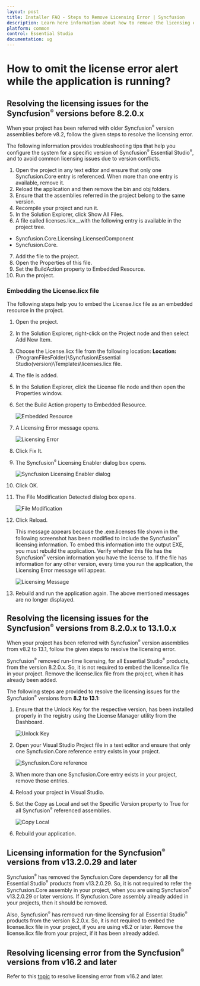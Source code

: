 ```yaml
---
layout: post
title: Installer FAQ - Steps to Remove Licensing Error | Syncfusion
description: Learn here information about how to remove the licensing error that pops up each time the application is run.
platform: common
control: Essential Studio
documentation: ug
---
```


# How to omit the license error alert while the application is running?


## Resolving the licensing issues for the Syncfusion<sup style="font-size:70%">&reg;</sup> versions before 8.2.0.x

When your project has been referred with older Syncfusion<sup style="font-size:70%">&reg;</sup> version assemblies before v8.2, follow the given steps to resolve the licensing error.

The following information provides troubleshooting tips that help you configure the system for a specific version of Syncfusion<sup style="font-size:70%">&reg;</sup> Essential Studio<sup style="font-size:70%">&reg;</sup>, and to avoid common licensing issues due to version conflicts.

1. Open the project in any text editor and ensure that only one Syncfusion.Core entry is referenced. When more than one entry is available, remove it.
2. Reload the application and then remove the bin and obj folders. 
3. Ensure that the assemblies referred in the project belong to the same version.
4. Recompile your project and run it.
5. In the Solution Explorer, click Show All Files. 
6. A file called licenses.licx__with the following entry is available in the project tree. 
* Syncfusion.Core.Licensing.LicensedComponent
* Syncfusion.Core. 
7. Add the file to the project.
8. Open the Properties of this file. 
9. Set the BuildAction property to Embedded Resource.
10. Run the project.

###  Embedding the License.licx file

The following steps help you to embed the License.licx file as an embedded resource in the project.

1. Open the project.
2. In the Solution Explorer, right-click on the Project node and then select Add New Item.
3. Choose the License.licx file from the following location:
  **Location:** {ProgramFilesFolder}\Syncfusion\Essential Studio\(version)\Templates\licenses.licx file.

4. The file is added. 
5. In the Solution Explorer, click the License file node and then open the Properties window.
6. Set the Build Action property to Embedded Resource.
   
   ![Embedded Resource](Resolving-the-licensing-Issues-for-the-older-Syncf_images/Resolving-the-licensing-Issues-img1.png)



7. A Licensing Error message opens. 
   
   ![Licensing Error](Resolving-the-licensing-Issues-for-the-older-Syncf_images/Resolving-the-licensing-Issues-img2.jpeg)


8. Click Fix It.

9. The Syncfusion<sup style="font-size:70%">&reg;</sup> Licensing Enabler dialog box opens. 
   
   ![Syncfusion Licensing Enabler dialog](Resolving-the-licensing-Issues-for-the-older-Syncf_images/Resolving-the-licensing-Issues-img3.jpeg)



10. Click OK.

11. The File Modification Detected dialog box opens. 
    
	![File Modification](Resolving-the-licensing-Issues-for-the-older-Syncf_images/Resolving-the-licensing-Issues-img4.jpeg)



12. Click Reload. 

    This message appears because the .exe.licenses file shown in the following screenshot has been modified to include the Syncfusion<sup style="font-size:70%">&reg;</sup> licensing information. To embed this information into the output EXE, you must rebuild the application. Verify whether this file has the Syncfusion<sup style="font-size:70%">&reg;</sup> version information you have the license to. If the file has information for any other version, every time you run the application, the Licensing Error message will appear.  
    
	![Licensing Message](Resolving-the-licensing-Issues-for-the-older-Syncf_images/Resolving-the-licensing-Issues-img5.jpeg)



13. Rebuild and run the application again. The above mentioned messages are no longer displayed.

## Resolving the licensing issues for the Syncfusion<sup style="font-size:70%">&reg;</sup> versions from 8.2.0.x to 13.1.0.x

When your project has been referred with Syncfusion<sup style="font-size:70%">&reg;</sup> version assemblies from v8.2 to 13.1, follow the given steps to resolve the licensing error.

Syncfusion<sup style="font-size:70%">&reg;</sup> removed run-time licensing, for all Essential Studio<sup style="font-size:70%">&reg;</sup> products, from the version 8.2.0.x. So, it is not required to embed the license.licx file in your project. Remove the license.licx file from the project, when it has already been added.
 

The following steps are provided to resolve the licensing issues for the Syncfusion<sup style="font-size:70%">&reg;</sup> versions from **8.2 to 13.1:**

1. Ensure that the Unlock Key for the respective version, has been installed properly in the registry using the License Manager utility from the Dashboard.
   
   ![Unlock Key](Resolving-the-licensing-issues-for-the-Syncfusion-_images/Resolving-the-licensing-issues_img1.png)



2. Open your Visual Studio Project file in a text editor and ensure that only one Syncfusion.Core reference entry exists in your project.
   
   ![Syncfusion.Core reference](Resolving-the-licensing-issues-for-the-Syncfusion-_images/Resolving-the-licensing-issues_img2.png)



3. When more than one Syncfusion.Core entry exists in your project, remove those entries.

4. Reload your project in Visual Studio.

5. Set the Copy as Local and set the Specific Version property to True for all Syncfusion<sup style="font-size:70%">&reg;</sup> referenced assemblies.
   
   ![Copy Local](Resolving-the-licensing-issues-for-the-Syncfusion-_images/Resolving-the-licensing-issues_img3.png)



6. Rebuild your application.


## Licensing information for the Syncfusion<sup style="font-size:70%">&reg;</sup> versions from v13.2.0.29 and later

Syncfusion<sup style="font-size:70%">&reg;</sup> has removed the Syncfusion.Core dependency for all the Essential Studio<sup style="font-size:70%">&reg;</sup> products from v13.2.0.29. So, it is not required to refer the Syncfusion.Core assembly in your project, when you are using Syncfusion<sup style="font-size:70%">&reg;</sup> v13.2.0.29 or later versions. If Syncfusion.Core assembly already added in your projects, then it should be removed.

Also, Syncfusion<sup style="font-size:70%">&reg;</sup> has removed run-time licensing for all Essential Studio<sup style="font-size:70%">&reg;</sup> products from the version 8.2.0.x. So, it is not required to embed the license.licx file in your project, if you are using v8.2 or later. Remove the license.licx file from your project, if it has been already added.

## Resolving licensing error from the Syncfusion<sup style="font-size:70%">&reg;</sup> versions from v16.2 and later

Refer to this [topic](https://help.syncfusion.com/common/essential-studio/licensing/licensing-errors) to resolve licensing error from v16.2 and later.
